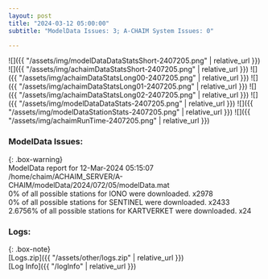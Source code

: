 ```yaml
---
layout: post
title: "2024-03-12 05:00:00"
subtitle: "ModelData Issues: 3; A-CHAIM System Issues: 0"

---
```


![]({{ "/assets/img/modelDataDataStatsShort-2407205.png" | relative_url }})
![]({{ "/assets/img/achaimDataStatsShort-2407205.png" | relative_url }})
![]({{ "/assets/img/achaimDataStatsLong00-2407205.png" | relative_url }})
![]({{ "/assets/img/achaimDataStatsLong01-2407205.png" | relative_url }})
![]({{ "/assets/img/achaimDataStatsLong02-2407205.png" | relative_url }})
![]({{ "/assets/img/modelDataDataStats-2407205.png" | relative_url }})
![]({{ "/assets/img/modelDataStationStats-2407205.png" | relative_url }})
![]({{ "/assets/img/achaimRunTime-2407205.png" | relative_url }})


### ModelData Issues:  
  
{: .box-warning}  
 ModelData report for 12-Mar-2024 05:15:07   
 /home/chaim/ACHAIM_SERVER/A-CHAIM/modelData/2024/072/05/modelData.mat   
 0% of all possible stations for IONO were downloaded. x2978   
 0% of all possible stations for SENTINEL were downloaded. x2433   
 2.6756% of all possible stations for KARTVERKET were downloaded. x24   
  


### Logs:  
  
{: .box-note}  
[Logs.zip]({{ "/assets/other/logs.zip" | relative_url }})  
[Log Info]({{ "/logInfo" | relative_url }})  

